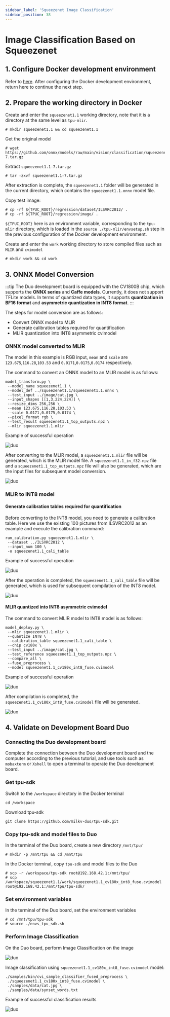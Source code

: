 ```yaml
---
sidebar_label: 'Squeezenet Image Classification'
sidebar_position: 38
---
```


# Image Classification Based on Squeezenet

## 1. Configure Docker development environment

Refer to [here](https://milkv.io/docs/duo/application-development/tpu/tpu-docker). After configuring the Docker development environment, return here to continue the next step.

## 2. Prepare the working directory in Docker

Create and enter the `squeezenet1.1` working directory, note that it is a directory at the same level as `tpu-mlir`.
```
# mkdir squeezenet1.1 && cd squeezenet1.1
```

Get the original model
```
# wget https://github.com/onnx/models/raw/main/vision/classification/squeezenet/model/squeezenet1.1-7.tar.gz
```
Extract `squeezenet1.1-7.tar.gz` 
```
# tar -zxvf squeezenet1.1-7.tar.gz
```
After extraction is complete, the `squeezenet1.1` folder will be generated in the current directory, which contains the `squeezenet1.1.onnx` model file.

Copy test image:
```
# cp -rf ${TPUC_ROOT}/regression/dataset/ILSVRC2012/ .
# cp -rf ${TPUC_ROOT}/regression/image/ .
```
`${TPUC_ROOT}` here is an environment variable, corresponding to the `tpu-mlir` directory, which is loaded in the `source ./tpu-mlir/envsetup.sh` step in the previous configuration of the Docker development environment.

Create and enter the `work` working directory to store compiled files such as `MLIR` and `cvimodel`
```
# mkdir work && cd work
```

## 3. ONNX Model Conversion

:::tip
The Duo development board is equipped with the CV1800B chip, which supports the **ONNX series** and **Caffe models**. Currently, it does not support TFLite models. In terms of quantized data types, it supports **quantization in BF16 format** and **asymmetric quantization in INT8 format**.
:::

The steps for model conversion are as follows:
- Convert ONNX model to MLIR
- Generate calibration tables required for quantification
- MLIR quantization into INT8 asymmetric cvimodel

### ONNX model converted to MLIR

The model in this example is RGB input, `mean` and `scale` are `123.675`,`116.28`,`103.53` and `0.0171`,`0.0175`,`0.0174` respectively.

The command to convert an ONNX model to an MLIR model is as follows:
```
model_transform.py \
 --model_name squeezenet1.1 \
 --model_def ../squeezenet1.1/squeezenet1.1.onnx \
 --test_input ../image/cat.jpg \
 --input_shapes [[1,3,224,224]] \
 --resize_dims 256,256 \
 --mean 123.675,116.28,103.53 \
 --scale 0.0171,0.0175,0.0174 \
 --pixel_format rgb \
 --test_result squeezenet1.1_top_outputs.npz \
 --mlir squeezenet1.1.mlir
```

Example of successful operation

![duo](/docs/duo/tpu/duo-tpu-squeezenet_05.png)

After converting to the MLIR model, a `squeezenet1.1.mlir` file will be generated, which is the MLIR model file. A `squeezenet1.1_in_f32.npz` file and a `squeezenet1.1_top_outputs.npz` file will also be generated, which are the input files for subsequent model conversion.

![duo](/docs/duo/tpu/duo-tpu-squeezenet_06.png)

### MLIR to INT8 model

#### Generate calibration tables required for quantification

Before converting to the INT8 model, you need to generate a calibration table. Here we use the existing 100 pictures from ILSVRC2012 as an example and execute the calibration command:
```
run_calibration.py squeezenet1.1.mlir \
 --dataset ../ILSVRC2012 \
 --input_num 100 \
 -o squeezenet1.1_cali_table
```

Example of successful operation

![duo](/docs/duo/tpu/duo-tpu-squeezenet_07.png)

After the operation is completed, the `squeezenet1.1_cali_table` file will be generated, which is used for subsequent compilation of the INT8 model.

![duo](/docs/duo/tpu/duo-tpu-squeezenet_08.png)

#### MLIR quantized into INT8 asymmetric cvimodel

The command to convert MLIR model to INT8 model is as follows:
```
model_deploy.py \
 --mlir squeezenet1.1.mlir \
 --quantize INT8 \
 --calibration_table squeezenet1.1_cali_table \
 --chip cv180x \
 --test_input ../image/cat.jpg \
 --test_reference squeezenet1.1_top_outputs.npz \
 --compare_all \
 --fuse_preprocess \
 --model squeezenet1.1_cv180x_int8_fuse.cvimodel
```

Example of successful operation

![duo](/docs/duo/tpu/duo-tpu-squeezenet_09.png)

After compilation is completed, the `squeezenet1.1_cv180x_int8_fuse.cvimodel` file will be generated.

![duo](/docs/duo/tpu/duo-tpu-squeezenet_10.png)

## 4. Validate on Development Board Duo

### Connecting the Duo development board

Complete the connection between the Duo development board and the computer according to the previous tutorial, and use tools such as `mobaxterm` or `Xshell` to open a terminal to operate the Duo development board.

### Get tpu-sdk

Switch to the `/workspace` directory in the Docker terminal
```
cd /workspace
```

Download tpu-sdk
```
git clone https://github.com/milkv-duo/tpu-sdk.git
```

### Copy tpu-sdk and model files to Duo

In the terminal of the Duo board, create a new directory `/mnt/tpu/`
```
# mkdir -p /mnt/tpu && cd /mnt/tpu
```

In the Docker terminal, copy `tpu-sdk` and model files to the Duo
```
# scp -r /workspace/tpu-sdk root@192.168.42.1:/mnt/tpu/
# scp /workspace/squeezenet1.1/work/squeezenet1.1_cv180x_int8_fuse.cvimodel root@192.168.42.1:/mnt/tpu/tpu-sdk/
```

### Set environment variables

In the terminal of the Duo board, set the environment variables
```
# cd /mnt/tpu/tpu-sdk
# source ./envs_tpu_sdk.sh
```

### Perform Image Classification

On the Duo board, perform Image Classification on the image

![duo](/docs/duo/tpu/duo-tpu-cat.jpg)

Image classification using `squeezenet1.1_cv180x_int8_fuse.cvimodel` model:
```
./samples/bin/cvi_sample_classifier_fused_preprocess \
 ./squeezenet1.1_cv180x_int8_fuse.cvimodel \
 ./samples/data/cat.jpg \
 ./samples/data/synset_words.txt
```

Example of successful classification results

![duo](/docs/duo/tpu/duo-tpu-squeezenet_11.png)
